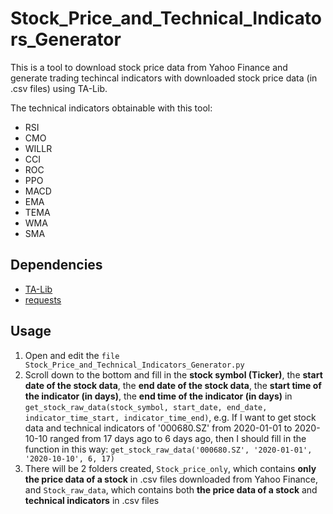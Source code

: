 # Stock_Price_and_Technical_Indicators_Generator
This is a tool to download stock price data from Yahoo Finance and generate trading techincal indicators with downloaded stock price data (in .csv files) using TA-Lib.

The technical indicators obtainable with this tool:
* RSI
* CMO
* WILLR
* CCI
* ROC
* PPO
* MACD
* EMA
* TEMA
* WMA
* SMA


## Dependencies
* [TA-Lib](https://github.com/mrjbq7/ta-lib)
* [requests](https://pypi.org/project/requests/)

## Usage
1. Open and edit the `file Stock_Price_and_Technical_Indicators_Generator.py`
2. Scroll down to the bottom and fill in the **stock symbol (Ticker)**, the **start date of the stock data**, the **end date of the stock data**, the **start time of the indicator (in days)**, the **end time of the indicator (in days)** in `get_stock_raw_data(stock_symbol, start_date, end_date, indicator_time_start, indicator_time_end)`, e.g. If I want to get stock data and technical indicators of '000680.SZ' from 2020-01-01 to 2020-10-10 ranged from 17 days ago to 6 days ago, then I should fill in the function in this way: `get_stock_raw_data('000680.SZ', '2020-01-01', '2020-10-10', 6, 17)`
3. There will be 2 folders created, `Stock_price_only`, which contains **only the price data of a stock** in .csv files downloaded from Yahoo Finance, and `Stock_raw_data`, which contains both **the price data of a stock** and **technical indicators** in .csv files

